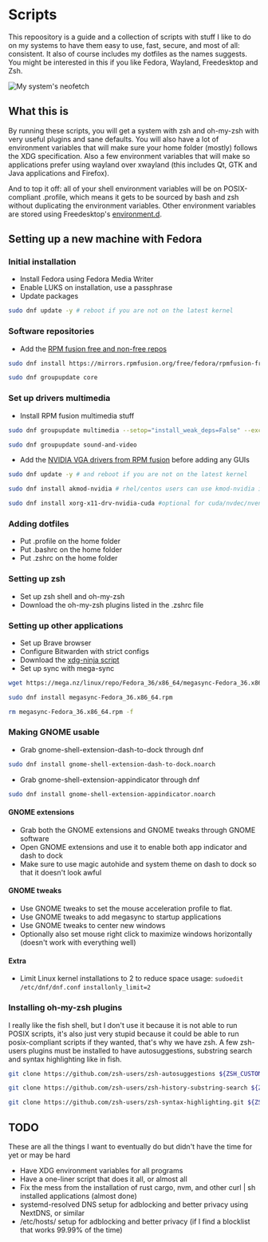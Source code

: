 # Scripts

This repoository is a guide and a collection of scripts with stuff I like to do on my systems to have them easy to use, fast, secure, and most of all: consistent. It also of course includes my dotfiles as the names suggests. You might be interested in this if you like Fedora, Wayland, Freedesktop and Zsh.

![My system's neofetch](https://user-images.githubusercontent.com/37254797/177683255-17c8092a-518a-46ef-bf67-4fb5a4cc15db.png)

## What this is

By running these scripts, you will get a system with zsh and oh-my-zsh with very useful plugins and sane defaults.
You will also have a lot of environment variables that will make sure your home folder (mostly) follows the XDG specification.
Also a few environment variables that will make so applications prefer using wayland over xwayland (this includes Qt, GTK and Java applications and Firefox).

And to top it off: all of your shell environment variables will be on POSIX-compliant .profile, which means it gets to be sourced by bash and zsh without duplicating the environment variables. Other environment variables are stored using Freedesktop's [environment.d](https://www.freedesktop.org/software/systemd/man/environment.d.html).

## Setting up a new machine with Fedora

### Initial installation

- Install Fedora using Fedora Media Writer
- Enable LUKS on installation, use a passphrase
- Update packages
```bash
sudo dnf update -y # reboot if you are not on the latest kernel
```

### Software repositories

- Add the [RPM fusion free and non-free repos](https://rpmfusion.org/Configuration/)
```bash
sudo dnf install https://mirrors.rpmfusion.org/free/fedora/rpmfusion-free-release-$(rpm -E %fedora).noarch.rpm https://mirrors.rpmfusion.org/nonfree/fedora/rpmfusion-nonfree-release-$(rpm -E %fedora).noarch.rpm
```
```bash
sudo dnf groupupdate core
```

### Set up drivers multimedia

- Install RPM fusion multimedia stuff 
```bash
sudo dnf groupupdate multimedia --setop="install_weak_deps=False" --exclude=PackageKit-gstreamer-plugin
```
```bash
sudo dnf groupupdate sound-and-video
```

- Add the [NVIDIA VGA drivers from RPM fusion](https://rpmfusion.org/Howto/NVIDIA) before adding any GUIs
```bash
sudo dnf update -y # and reboot if you are not on the latest kernel
```
```bash
sudo dnf install akmod-nvidia # rhel/centos users can use kmod-nvidia instead
```
```bash
sudo dnf install xorg-x11-drv-nvidia-cuda #optional for cuda/nvdec/nvenc support
```

### Adding dotfiles

- Put .profile on the home folder
- Put .bashrc on the home folder
- Put .zshrc on the home folder

### Setting up zsh

- Set up zsh shell and oh-my-zsh
- Download the oh-my-zsh plugins listed in the .zshrc file

### Setting up other applications

- Set up Brave browser
- Configure Bitwarden with strict configs
- Download the [xdg-ninja script](https://github.com/b3nj5m1n/xdg-ninja)
- Set up sync with mega-sync
```bash
wget https://mega.nz/linux/repo/Fedora_36/x86_64/megasync-Fedora_36.x86_64.rpm
```
```bash
sudo dnf install megasync-Fedora_36.x86_64.rpm
```
```bash
rm megasync-Fedora_36.x86_64.rpm -f
```

### Making GNOME usable

- Grab gnome-shell-extension-dash-to-dock through dnf
```bash
sudo dnf install gnome-shell-extension-dash-to-dock.noarch
```
- Grab gnome-shell-extension-appindicator through dnf
```bash
sudo dnf install gnome-shell-extension-appindicator.noarch
```

#### GNOME extensions

- Grab both the GNOME extensions and GNOME tweaks through GNOME software
- Open GNOME extensions and use it to enable both app indicator and dash to dock
- Make sure to use magic autohide and system theme on dash to dock so that it doesn't look awful

#### GNOME tweaks

- Use GNOME tweaks to set the mouse acceleration profile to flat.
- Use GNOME tweaks to add megasync to startup applications
- Use GNOME tweaks to center new windows
- Optionally also set mouse right click to maximize windows horizontally (doesn't work with everything well)

#### Extra

- Limit Linux kernel installations to 2 to reduce space usage:
`sudoedit /etc/dnf/dnf.conf`
`installonly_limit=2`

### Installing oh-my-zsh plugins

I really like the fish shell, but I don't use it because it is not able to run POSIX scripts, it's also just very stupid because it could be able to run posix-compliant scripts if they wanted, that's why we have zsh. A few zsh-users plugins must be installed to have autosuggestions, substring search and syntax highlighting like in fish.

```zsh
git clone https://github.com/zsh-users/zsh-autosuggestions ${ZSH_CUSTOM:-~/.oh-my-zsh/custom}/plugins/zsh-autosuggestions
```

```zsh
git clone https://github.com/zsh-users/zsh-history-substring-search ${ZSH_CUSTOM:-~/.oh-my-zsh/custom}/plugins/zsh-history-substring-search
```

```zsh
git clone https://github.com/zsh-users/zsh-syntax-highlighting.git ${ZSH_CUSTOM:-~/.oh-my-zsh/custom}/plugins/zsh-syntax-highlighting
```

## TODO

These are all the things I want to eventually do but didn't have the time for yet or may be hard

- Have XDG environment variables for all programs
- Have a one-liner script that does it all, or almost all
- Fix the mess from the installation of rust cargo, nvm, and other curl | sh installed applications (almost done)
- systemd-resolved DNS setup for adblocking and better privacy using NextDNS, or similar
- /etc/hosts/ setup for adblocking and better privacy (if I find a blocklist that works 99.99% of the time)
